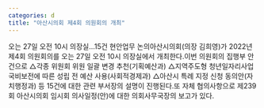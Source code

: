 ```yaml
---
categories: d
title: "아산시의회 제4회 의원회의 개최"
---
```

오는 27일 오전 10시 의장실…15건 현안업무 논의아산시의회(의장 김희영)가 2022년 제4회 의원회의를 오는 27일 오전 10시 의장실에서 개최한다.이번 의원회의 집행부 안건으로 △각종 위원회 위원 일괄 변경 추천(기획예산과) △지역주도형 청년일자리사업 국비보전에 따른 성립 전 예산 사용(사회적경제과) △아산시 특례 지정 신청 동의안(자치행정과) 등 15건에 대한 관련 부서장의 설명이 진행된다.또 자체 협의사항으로 제239회 아산시의회 임시회 의사일정(안)에 대한 의회사무국장의 보고가 있다.